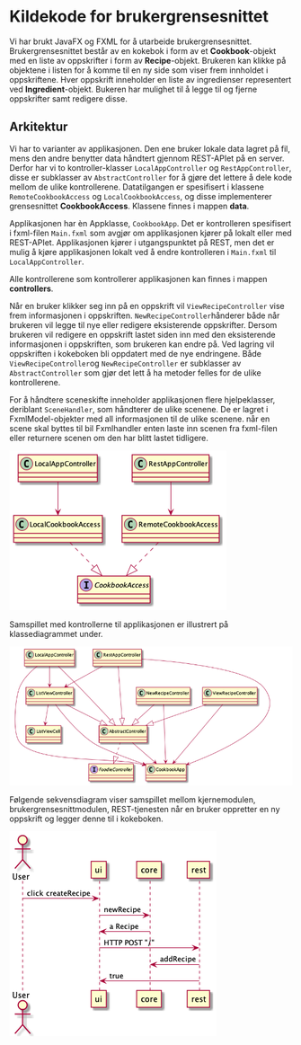 # Kildekode for brukergrensesnittet

Vi har brukt JavaFX og FXML for å utarbeide brukergrensesnittet.
Brukergrensesnittet består av en kokebok i form av et **Cookbook**-objekt med en liste av oppskrifter i form av **Recipe**-objekt. Brukeren kan klikke på objektene i listen for å komme til en ny side som viser frem innholdet i oppskriftene. Hver oppskrift inneholder en liste av ingredienser representert ved **Ingredient**-objekt. Bukeren har mulighet til å legge til og fjerne oppskrifter samt redigere disse.

## Arkitektur

Vi har to varianter av applikasjonen. Den ene bruker lokale data lagret på fil, mens den andre benytter data håndtert gjennom REST-APIet på en server. Derfor har vi to kontroller-klasser `LocalAppController` og `RestAppController`, disse er subklasser av `AbstractController` for å gjøre det lettere å dele kode mellom de ulike kontrollerene. Datatilgangen er spesifisert i klassene `RemoteCookbookAccess` og `LocalCookbookAccess`, og disse implementerer grensesnittet **CookbookAccess**. Klassene finnes i mappen **data**.

Applikasjonen har èn Appklasse, `CookbookApp`. Det er kontrolleren spesifisert i fxml-filen `Main.fxml` som avgjør om applikasjonen kjører på lokalt eller med REST-APIet. Applikasjonen kjører i utgangspunktet på REST, men det er mulig å kjøre applikasjonen lokalt ved å endre kontrolleren i `Main.fxml` til `LocalAppController`. 

Alle kontrollerene som kontrollerer applikasjonen kan finnes i mappen **controllers**. 

Når en bruker klikker seg inn på en oppskrift vil `ViewRecipeController` vise frem informasjonen i oppskriften. `NewRecipeController`hånderer både når brukeren vil legge til nye eller redigere eksisterende oppskrifter. Dersom brukeren vil redigere en oppskrift lastet siden inn med den eksisterende informasjonen i oppskriften, som brukeren kan endre på. Ved lagring vil oppskriften i kokeboken bli oppdatert med de nye endringene. Både `ViewRecipeController`og `NewRecipeController` er subklasser av `AbstractController` som gjør det lett å ha metoder felles for de ulike kontrollerene. 

For å håndtere sceneskifte inneholder applikasjonen flere hjelpeklasser, deriblant `SceneHandler`, som håndterer de ulike scenene. De er lagret i FxmlModel-objekter med all informasjonen til de ulike scenene. når en scene skal byttes til bil Fxmlhandler enten laste inn scenen fra fxml-filen eller returnere scenen om den har blitt lastet tidligere. 

![Datatilgang](dataAccess.png)

Samspillet med kontrollerne til applikasjonen er illustrert på klassediagrammet under. 

![Kontrollere](controllers.png)

Følgende sekvensdiagram viser samspillet mellom kjernemodulen, brukergrensesnittmodulen, REST-tjenesten når en bruker oppretter en ny oppskrift og legger denne til i kokeboken.

![Sekvensdiagram](sequence.png)
